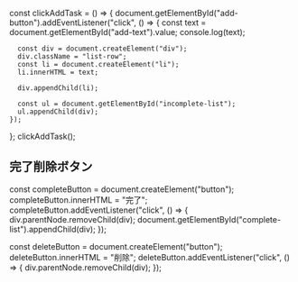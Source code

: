   const clickAddTask = () => {
    document.getElementById("add-button").addEventListener("click", () => {
      const text = document.getElementById("add-text").value;
      console.log(text);

      const div = document.createElement("div");
      div.className = "list-row";
      const li = document.createElement("li");
      li.innerHTML = text;

      div.appendChild(li);

      const ul = document.getElementById("incomplete-list");
      ul.appendChild(div);
    });
  };
  clickAddTask();



## 完了削除ボタン
  const completeButton = document.createElement("button");
  completeButton.innerHTML = "完了";
  completeButton.addEventListener("click", () => {
    div.parentNode.removeChild(div);
    document.getElementById("complete-list").appendChild(div);
  });

  const deleteButton = document.createElement("button");
  deleteButton.innerHTML = "削除";
  deleteButton.addEventListener("click", () => {
    div.parentNode.removeChild(div);
  });